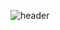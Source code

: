
![header](![216099537-e1b5f736-96a4-4dee-94f3-5f040a105cfa](https://user-images.githubusercontent.com/112850163/220834204-eb5438de-8083-4c49-b997-f7ecc626ad4d.gif)https://capsule-render.vercel.app/api?type=transparent&text=Hello!%20My%20name%20is%20Undong&fontColor=ffffff&fontSize=40)

<!--
**Undong00/Undong00** is a ✨ _special_ ✨ repository because its `README.md` (this file) appears on your GitHub profile.

Here are some ideas to get you started:

- 🔭 I’m currently working on ...
- 🌱 I’m currently learning ...
- 👯 I’m looking to collaborate on ...
- 🤔 I’m looking for help with ...
- 💬 Ask me about ...
- 📫 How to reach me: ...
- 😄 Pronouns: ...
- ⚡ Fun fact: ...
-->
